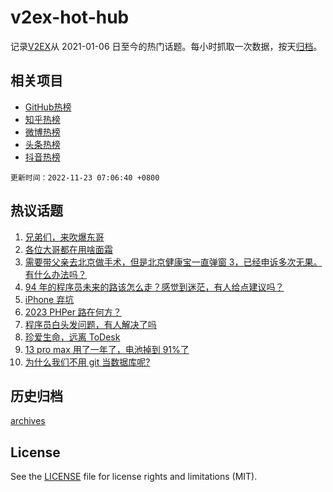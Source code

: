 # v2ex-hot-hub

 记录[V2EX](https://www.v2ex.com/)从 2021-01-06 日至今的热门话题。每小时抓取一次数据，按天[归档](archives)。
 
 ## 相关项目

- [GitHub热榜](https://github.com/snaildev/github-hot-hub)
- [知乎热榜](https://github.com/snaildev/zhihu-hot-hub)
- [微博热榜](https://github.com/snaildev/weibo-hot-hub)
- [头条热榜](https://github.com/snaildev/toutiao-hot-hub)
- [抖音热榜](https://github.com/snaildev/douyin-hot-hub)


 `更新时间：2022-11-23 07:06:40 +0800`

## 热议话题

1. [兄弟们，来吹爆东哥](https://www.v2ex.com/t/897106)
1. [各位大哥都在用啥面霜](https://www.v2ex.com/t/897009)
1. [需要带父亲去北京做手术，但是北京健康宝一直弹窗 3，已经申诉多次无果。有什么办法吗？](https://www.v2ex.com/t/896998)
1. [94 年的程序员未来的路该怎么走？感觉到迷茫，有人给点建议吗？](https://www.v2ex.com/t/897015)
1. [iPhone 弃坑](https://www.v2ex.com/t/897024)
1. [2023 PHPer 路在何方？](https://www.v2ex.com/t/897074)
1. [程序员白头发问题，有人解决了吗](https://www.v2ex.com/t/897005)
1. [珍爱生命，远离 ToDesk](https://www.v2ex.com/t/897040)
1. [13 pro max 用了一年了，电池掉到 91%了](https://www.v2ex.com/t/896984)
1. [为什么我们不用 git 当数据库呢?](https://www.v2ex.com/t/897127)

## 历史归档

[archives](archives)

## License

See the [LICENSE](LICENSE) file for license rights and limitations (MIT).

